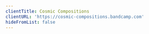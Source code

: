 ```yaml
---
clientTitle: Cosmic Compositions
clientURL: 'https://cosmic-compositions.bandcamp.com'
hideFromList: false
---
```




